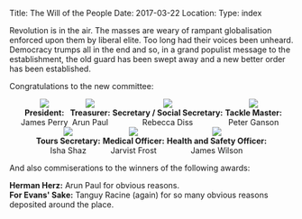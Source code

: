 Title: The Will of the People
Date: 2017-03-22
Location:
Type: index

Revolution is in the air. The masses are weary of rampant globalisation enforced upon them by liberal elite. Too long had their voices been unheard. Democracy trumps all in the end and so, in a grand populist message to the establishment, the old guard has been swept away and a new better order has been established. 

Congratulations to the new committee:

<div style="text-align: center;"><span>
<figure style="display: inline-block; margin: 0;">
<a href="/rcc/caving/photo_archive/mugshots/James%20Perry.html"><img src="/rcc/caving/photo_archive/mugshots/James%20Perry--thumb.jpg"></a>
<figcaption><strong>President:</strong><br>James Perry</figcaption>
</figure>
<figure style="display: inline-block; margin: 0;">
<a href="/rcc/caving/photo_archive/mugshots/Arun%20Paul.html)"><img src="/rcc/caving/photo_archive/mugshots/Arun%20Paul--thumb.jpg"></a>
<figcaption><strong>Treasurer:</strong><br>Arun Paul</figcaption>
</figure>
<figure style="display: inline-block; margin: 0;">
<a href="/rcc/caving/photo_archive/mugshots/Rebecca%20Diss.html"><img src="/rcc/caving/photo_archive/mugshots/Rebecca%20Diss--thumb.jpg"></a>
<figcaption><strong>Secretary / Social Secretary:</strong><br>Rebecca Diss</figcaption>
</figure>
<figure style="display: inline-block; margin: 0;">
<a href="/rcc/caving/photo_archive/mugshots/Peter%20Ganson.html"><img src="/rcc/caving/photo_archive/mugshots/Peter%20Ganson--thumb.jpg"></a>
<figcaption><strong>Tackle Master:</strong><br>Peter Ganson</figcaption>
</figure>
<figure style="display: inline-block; margin: 0;">
<a href="/rcc/caving/photo_archive/mugshots/Isha%20Shaz.html"><img src="/rcc/caving/photo_archive/mugshots/Isha%20Shaz--thumb.jpg"></a>
<figcaption><strong>Tours Secretary:</strong><br>Isha Shaz</figcaption>
</figure>
<figure style="display: inline-block; margin: 0;">
<a href="/rcc/caving/photo_archive/mugshots/Jarvist%20Frost.html"><img src="/rcc/caving/photo_archive/mugshots/Jarvist%20Frost--thumb.jpg"></a>
<figcaption><strong>Medical Officer:</strong><br>Jarvist Frost</figcaption>
</figure>
<figure style="display: inline-block; margin: 0;">
<a href="/rcc/caving/photo_archive/mugshots/James%%20Wilson.html"><img src="/rcc/caving/photo_archive/mugshots/James%20Wilson--thumb.jpg"></a>
<figcaption><strong>Health and Safety Officer:</strong><br>James Wilson</figcaption>
</figure>
</span></div>

And also commiserations to the winners of the following awards:

**Herman Herz:** Arun Paul for obvious reasons.  
**For Evans' Sake:** Tanguy Racine (again) for so many obvious reasons deposited around the place.

